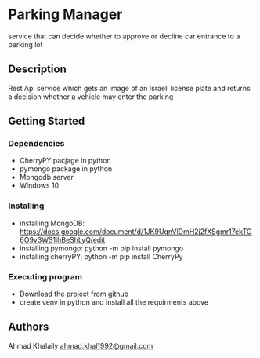   # Parking Manager

service that can decide whether to approve or decline car entrance to a parking lot

## Description

Rest Api service which gets an image of an Israeli license plate and returns a decision whether a vehicle may enter the parking
## Getting Started

### Dependencies

* CherryPY pacjage in python
* pymongo package in python
* Mongodb server
* Windows 10

### Installing

* installing MongoDB: https://docs.google.com/document/d/1JK9UgnVlDmH2j2fXSgmr17ekTG6O9v3WS1ihBeShLyQ/edit
* installing pymongo:  python -m pip install pymongo
* installing cherryPY: python -m pip install CherryPy


### Executing program

* Download the project from github
* create venv in python and install all the requirments above

## Authors

Ahmad Khalaily 
ahmad.khal1992@gmail.com

